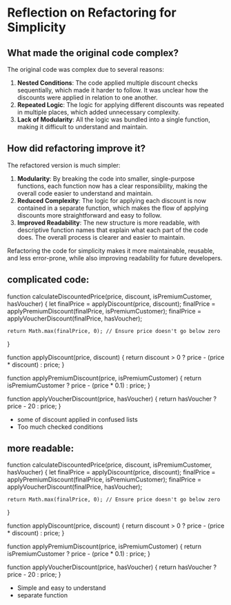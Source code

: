 # Reflection on Refactoring for Simplicity

## What made the original code complex?

The original code was complex due to several reasons:

1. **Nested Conditions**: The code applied multiple discount checks sequentially, which made it harder to follow. It was unclear how the discounts were applied in relation to one another.
2. **Repeated Logic**: The logic for applying different discounts was repeated in multiple places, which added unnecessary complexity.
3. **Lack of Modularity**: All the logic was bundled into a single function, making it difficult to understand and maintain.

## How did refactoring improve it?

The refactored version is much simpler:

1. **Modularity**: By breaking the code into smaller, single-purpose functions, each function now has a clear responsibility, making the overall code easier to understand and maintain.
2. **Reduced Complexity**: The logic for applying each discount is now contained in a separate function, which makes the flow of applying discounts more straightforward and easy to follow.
3. **Improved Readability**: The new structure is more readable, with descriptive function names that explain what each part of the code does. The overall process is clearer and easier to maintain.

Refactoring the code for simplicity makes it more maintainable, reusable, and less error-prone, while also improving readability for future developers.

## complicated code:

function calculateDiscountedPrice(price, discount, isPremiumCustomer, hasVoucher) {
let finalPrice = applyDiscount(price, discount);
finalPrice = applyPremiumDiscount(finalPrice, isPremiumCustomer);
finalPrice = applyVoucherDiscount(finalPrice, hasVoucher);

    return Math.max(finalPrice, 0); // Ensure price doesn't go below zero

}

function applyDiscount(price, discount) {
return discount > 0 ? price - (price \* discount) : price;
}

function applyPremiumDiscount(price, isPremiumCustomer) {
return isPremiumCustomer ? price - (price \* 0.1) : price;
}

function applyVoucherDiscount(price, hasVoucher) {
return hasVoucher ? price - 20 : price;
}

- some of discount applied in confused lists
- Too much checked conditions

## more readable:

function calculateDiscountedPrice(price, discount, isPremiumCustomer, hasVoucher) {
let finalPrice = applyDiscount(price, discount);
finalPrice = applyPremiumDiscount(finalPrice, isPremiumCustomer);
finalPrice = applyVoucherDiscount(finalPrice, hasVoucher);

    return Math.max(finalPrice, 0); // Ensure price doesn't go below zero

}

function applyDiscount(price, discount) {
return discount > 0 ? price - (price \* discount) : price;
}

function applyPremiumDiscount(price, isPremiumCustomer) {
return isPremiumCustomer ? price - (price \* 0.1) : price;
}

function applyVoucherDiscount(price, hasVoucher) {
return hasVoucher ? price - 20 : price;
}

- Simple and easy to understand
- separate function
